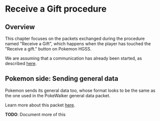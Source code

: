 # Receive a Gift procedure
## Overview
This chapter focuses on the packets exchanged during the procedure named "Receive a Gift", which happens when the player has touched the "Receive a gift." button on Pokemon HGSS.

We are assuming that a communication has already been started, as described [here](02%20-%20Starting%20a%20Communication.md).

## Pokemon side: Sending general data
Pokemon sends its general data too, whose format looks to be the same as the one used in the PokeWalker general data packet.

Learn more about this packet [here](Packets/0x60%20-%20Pokemon%20General%20Data.md).

**TODO**: Document more of this